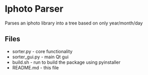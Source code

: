 Iphoto Parser
=============
Parses an iphoto library into a tree based on only year/month/day

Files
-----
- sorter.py - core functionality
- sorter_gui.py - main Qt gui
- build.sh - run to build the package using pyinstaller
- README.md - this file